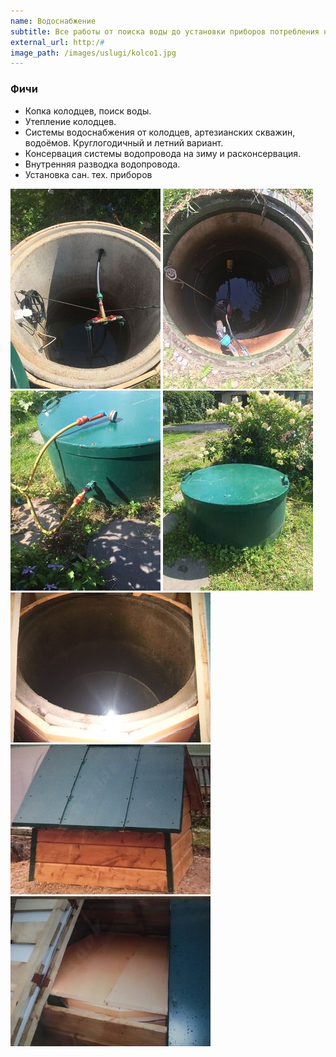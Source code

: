 ```yaml
---
name: Водоснабжение
subtitle: Все работы от поиска воды до установки приборов потребления на вашем участке под ключ
external_url: http:/#
image_path: /images/uslugi/kolco1.jpg
---
```


### Фичи
* Копка колодцев, поиск воды.
* Утепление колодцев.
* Системы водоснабжения от колодцев, артезианских скважин, водоёмов. Круглогодичный и летний вариант.
* Консервация системы водопровода на зиму и расконсервация.
* Внутренняя разводка водопровода.
* Установка сан. тех. приборов

![Водоснабжение](/images/uslugi/kolco1.jpg)
![Водоснабжение](/images/uslugi/kolco2.jpg)
![Водоснабжение](/images/uslugi/kolco3.jpg)
![Водоснабжение](/images/uslugi/kolco5.jpg)
![Водоснабжение](/images/uslugi/kolco4.jpg)
![Водоснабжение](/images/uslugi/kolodec1.jpg)
![Водоснабжение](/images/uslugi/kolodec2.jpg)

